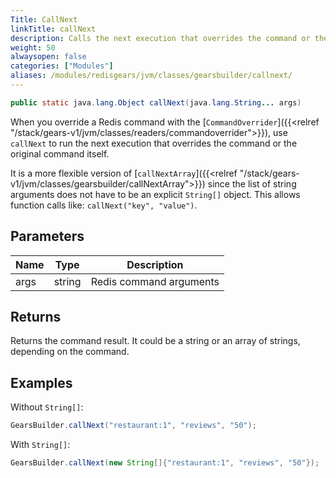 ```yaml
---
Title: CallNext
linkTitle: callNext
description: Calls the next execution that overrides the command or the original command itself. A more flexible version of callNextArray.
weight: 50
alwaysopen: false
categories: ["Modules"]
aliases: /modules/redisgears/jvm/classes/gearsbuilder/callnext/
---
```


```java
public static java.lang.Object callNext(java.lang.String... args)
```

When you override a Redis command with the [`CommandOverrider`]({{<relref "/stack/gears-v1/jvm/classes/readers/commandoverrider">}}), use `callNext` to run the next execution that overrides the command or the original command itself.

It is a more flexible version of [`callNextArray`]({{<relref "/stack/gears-v1/jvm/classes/gearsbuilder/callNextArray">}}) since the list of string arguments does not have to be an explicit `String[]` object. This allows function calls like: <nobr>`callNext("key", "value")`.</nobr>

## Parameters

| Name | Type | Description |
|------|------|-------------|
| args | string | Redis command arguments |

## Returns

Returns the command result. It could be a string or an array of strings, depending on the command.

## Examples

Without `String[]`:

```java
GearsBuilder.callNext("restaurant:1", "reviews", "50");
```

With `String[]`:

```java
GearsBuilder.callNext(new String[]{"restaurant:1", "reviews", "50"});
```
